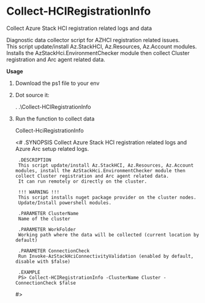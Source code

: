 # Collect-HCIRegistrationInfo
Collect Azure Stack HCI registration related logs and data

 Diagnostic data collector script for AZHCI registration related issues.                                                            
 This script update/install Az.StackHCI, Az.Resources, Az.Account modules.                                                          
 Installs the AzStackHci.EnvironmentChecker module then collect Cluster registration and Arc agent related data.                    

**Usage**
1. Download the ps1 file to your env 
2. Dot source it:
   
   . .\Collect-HCIRegistrationInfo
   
4. Run the function to collect data
   
   Collect-HciRegistrationInfo
   
      <#
        .SYNOPSIS
        Collect Azure Stack HCI registration related logs and Azure Arc setup related logs.

        .DESCRIPTION
        This script update/install Az.StackHCI, Az.Resources, Az.Account modules, install the AzStackHci.EnvironmentChecker module then collect Cluster registration and Arc agent related data.
        It can run remotely or directly on the cluster. 
        
        !!! WARNING !!!
        This script installs nuget package provider on the cluster nodes.
        Update/Install powershell modules.
        
        .PARAMETER ClusterName
        Name of the cluster

        .PARAMETER WorkFolder 
        Working path where the data will be collected (current location by default)

        .PARAMETER ConnectionCheck
        Run Invoke-AzStackHciConnectivityValidation (enabled by default, disable with $false)

        .EXAMPLE 
        PS> Collect-HCIRegistrationInfo -ClusterName Cluster -ConnectionCheck $false

    #>
